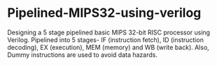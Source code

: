 # Pipelined-MIPS32-using-verilog
Designing a 5 stage pipelined basic MIPS 32-bit RISC processor using Verilog.  Pipelined into 5 stages- IF (instruction fetch), ID (instruction decoding), EX (execution), MEM (memory) and WB (write back). Also, Dummy instructions are used to avoid data hazards.

